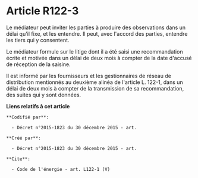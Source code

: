# Article R122-3

Le médiateur peut inviter les parties à produire des observations dans un délai qu'il fixe, et les entendre. Il peut, avec
l'accord des parties, entendre les tiers qui y consentent. 

Le médiateur formule sur le litige dont il a été saisi une recommandation écrite et motivée dans un délai de deux mois à
compter de la date d'accusé de réception de la saisine. 

Il est informé par les fournisseurs et les gestionnaires de réseau de distribution mentionnés au deuxième alinéa de l'article
L. 122-1, dans un délai de deux mois à compter de la transmission de sa recommandation, des suites qui y sont données.

**Liens relatifs à cet article**

	**Codifié par**:

	  - Décret n°2015-1823 du 30 décembre 2015 - art.

	**Créé par**:

	  - Décret n°2015-1823 du 30 décembre 2015 - art.

	**Cite**:

	  - Code de l'énergie - art. L122-1 (V)

